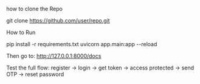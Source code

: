 how to clone the Repo

git clone https://github.com/user/repo.git

How to Run


pip install -r requirements.txt
uvicorn app.main:app --reload


Then go to: http://127.0.0.1:8000/docs

Test the full flow: register → login → get token → access protected → send OTP → reset password

